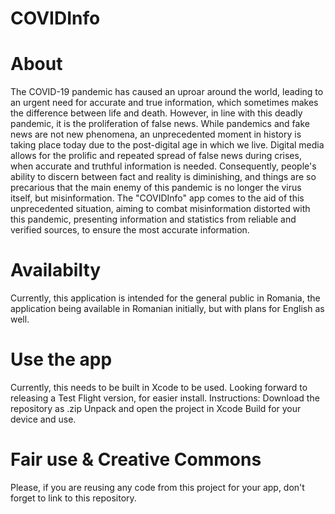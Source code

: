 # COVIDInfo

# About
The COVID-19 pandemic has caused an uproar around the world, leading to an urgent need for accurate and true information, which sometimes makes the difference between life and death. However, in line with this deadly pandemic, it is the proliferation of false news. While pandemics and fake news are not new phenomena, an unprecedented moment in history is taking place today due to the post-digital age in which we live. Digital media allows for the prolific and repeated spread of false news during crises, when accurate and truthful information is needed. Consequently, people's ability to discern between fact and reality is diminishing, and things are so precarious that the main enemy of this pandemic is no longer the virus itself, but misinformation. The "COVIDInfo" app comes to the aid of this unprecedented situation, aiming to combat misinformation distorted with this pandemic, presenting information and statistics from reliable and verified sources, to ensure the most accurate information.

# Availabilty
Currently, this application is intended for the general public in Romania, the application being available in Romanian initially, but with plans for English as well.

# Use the app
Currently, this needs to be built in Xcode to be used. Looking forward to releasing a Test Flight version, for easier install.
Instructions:
  Download the repository as .zip
  Unpack and open the project in Xcode
  Build for your device and use.
  
# Fair use & Creative Commons
Please, if you are reusing any code from this project for your app, don't forget to link to this repository.


